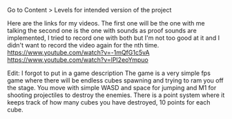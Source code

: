 Go to Content > Levels for intended version of the project

Here are the links for my videos. The first one will be the one with me talking the second one is the one with sounds as proof sounds are implemented, I tried to record one with both but I'm not too good at it and I didn't want to record the video again for the nth time.
https://www.youtube.com/watch?v=-1mQfG1c5vA
https://www.youtube.com/watch?v=lPI2eoYmpuo

Edit: I forgot to put in a game description
The game is a very simple fps game where there will be endless cubes spawning and trying to ram you off the stage. You move with simple WASD and space for jumping and M1 for shooting projectiles to destroy the enemies.
There is a point system where it keeps track of how many cubes you have destroyed, 10 points for each cube.
